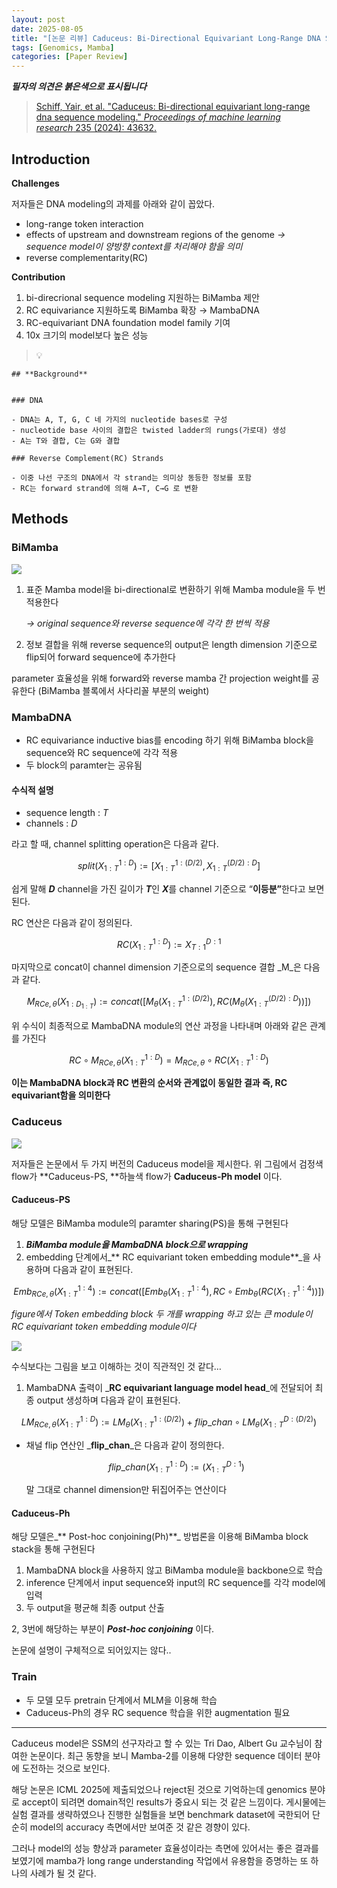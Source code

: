 ```yaml
---
layout: post
date: 2025-08-05
title: "[논문 리뷰] Caduceus: Bi-Directional Equivariant Long-Range DNA Sequence Modeling"
tags: [Genomics, Mamba]
categories: [Paper Review]
---
```


<span class="notion-red">_**필자의 의견은 붉은색으로 표시됩니다**_</span>


> [Schiff, Yair, et al. "Caduceus: Bi-directional equivariant long-range dna sequence modeling." ](https://pmc.ncbi.nlm.nih.gov/articles/PMC12189541/)[_Proceedings of machine learning research_](https://pmc.ncbi.nlm.nih.gov/articles/PMC12189541/)[ 235 (2024): 43632.](https://pmc.ncbi.nlm.nih.gov/articles/PMC12189541/)



## Introduction


**Challenges**


저자들은 DNA modeling의 과제를 아래와 같이 꼽았다.

- long-range token interaction
- effects of upstream and downstream regions of the genome 
_→ sequence model이 양방향 context를 처리해야 함을 의미_
- reverse complementarity(RC)

**Contribution**

1. bi-direcrional sequence modeling 지원하는 BiMamba 제안
1. RC equivariance 지원하도록 BiMamba 확장 → MambaDNA
1. RC-equivariant DNA foundation model family 기여
1. 10x 크기의 model보다 높은 성능

> 💡 


	## **Background**


	### DNA

	- DNA는 A, T, G, C 네 가지의 nucleotide bases로 구성
	- nucleotide base 사이의 결합은 twisted ladder의 rungs(가로대) 생성
	- A는 T와 결합, C는 G와 결합

	### Reverse Complement(RC) Strands

	- 이중 나선 구조의 DNA에서 각 strand는 의미상 동등한 정보를 포함
	- RC는 forward strand에 의해 A→T, C→G 로 변환


## Methods



### BiMamba


![](https://prod-files-secure.s3.us-west-2.amazonaws.com/542b861c-36a8-4051-84e5-8804b6728dba/2c247d59-7815-4980-99f0-8f0d21f445a7/image.png?X-Amz-Algorithm=AWS4-HMAC-SHA256&X-Amz-Content-Sha256=UNSIGNED-PAYLOAD&X-Amz-Credential=ASIAZI2LB466UFAC3WOH%2F20250909%2Fus-west-2%2Fs3%2Faws4_request&X-Amz-Date=20250909T140116Z&X-Amz-Expires=3600&X-Amz-Security-Token=IQoJb3JpZ2luX2VjEG4aCXVzLXdlc3QtMiJHMEUCIEHW%2BNLGN8MopgSxZ%2FM4ZqoQ2L743BVzalLNxA8jClFgAiEAqhzStkctIyOX1vIlfgQUGiopZj5w%2Fh%2BLA62e8A2oHcYqiAQI1%2F%2F%2F%2F%2F%2F%2F%2F%2F%2F%2FARAAGgw2Mzc0MjMxODM4MDUiDNsBgQiiPXZIhX2pYyrcA9RdRf4pyXgfNq4B%2FgB1x3rZUAKC4gQxZ0%2Ftakj2uGYPkyAFqh%2FDlyTshFYgxxEGIvMeQfTa5L7BeIcX482EyhW3ZbSY3bY1zw2DpyPACsc%2FS6X2TwYzemkARPIryP%2BUPMtYx%2BzxVUCfYnnBPNj7AFmdMhMEKhXQGs2zwXwsFIrG34L35PCGX5GItYkgVRwopd2RUpFWWIS6oh%2BfmIBppLnDCmtUnQiTOND7ZwzHwRdEQbA2mEhb2zF7zxvaJauujQOPB2WPNpRtAkWC2ojohmpn1mP6Px31%2FgxqFrLSxYsq6DSHgsXbTA8SqZj1v9Dvf87xQCReJ7Cjb2kIxrmx5iv0UDe%2F6t%2BhPTWgk23k52FifPaAQya7pS6VQlnHpCku43FXRwYj5Wo6sSGW3iXODg9lyrOgLFJvxD%2FXjGrtUznqL%2FTTmoR5qHDYX3vjov7XQNedNnS5nFqHloAUaadIdgu0R%2BG5v3xlxxdCKSJe%2FOlDvsg9lwEekrcBGeewk%2Baylh4Dd32cM5XCuiiSx8uP%2BbZ%2B4B6KC6bzBqEJBvykOQl2DxM3v%2Bi3aRq%2FJGtbr6eHwZDk0AFYH9stvSEvV5N1FneAHg%2FxuHO8lRh%2BAUQJe0x5l0K%2BmRQacaK4EqYBMLPYgMYGOqUB8cm1w8ohw1XXhKIy2oyKStqqJ7hR0TH1Q6u30E%2BC%2FnGS6e9XFD8O7zP5G57rrch%2FufcskZwtHG%2B8liZIgCERl%2FJr9wUnFVMQN2CHeokValNwkVYVLI2HY7cYULR2Vwq6YJaDlM8BohFl9mbQOPEKeYo7CmG8EDzSqYuLAHdE5AayRp689NEcg2X8s9NoIpFOkiteKAMi3FRTlDhd%2BFcPYxDEjh8H&X-Amz-Signature=2e0bc9ecff75cf77e493cf80406b45d55863076bb957092b25b6a513abf782ad&X-Amz-SignedHeaders=host&x-amz-checksum-mode=ENABLED&x-id=GetObject)

1. 표준 Mamba model을 bi-directional로 변환하기 위해 Mamba module을 두 번 적용한다

	_→ original sequence와 reverse sequence에 각각 한 번씩 적용_

1. 정보 결합을 위해 reverse sequence의 output은 length dimension 기준으로 flip되어 forward sequence에 추가한다

parameter 효율성을 위해 forward와 reverse mamba 간 projection weight를 공유한다 (BiMamba 블록에서 사다리꼴 부분의 weight)



### MambaDNA

- RC equivariance inductive bias를 encoding 하기 위해 BiMamba block을 sequence와 RC sequence에 각각 적용
- 두 block의 paramter는 공유됨


#### 수식적 설명

- sequence length : _T_
- channels : _D_

라고 할 때,  channel splitting operation은 다음과 같다.


$$
split(X^{1:D}_{1:T}):=[X^{1:(D/2)}_{1:T},X^{(D/2):D}_{1:T}]
$$


<span class="notion-red">쉽게 말해 </span><span class="notion-red">_**D**_</span><span class="notion-red"> channel을 가진 길이가 </span><span class="notion-red">_**T**_</span><span class="notion-red">인 </span><span class="notion-red">_**X**_</span><span class="notion-red">를 channel 기준으로 “</span><span class="notion-red">**이등분”**</span><span class="notion-red">한다고 보면 된다.</span>


RC 연산은 다음과 같이 정의된다.


$$
RC(X^{1:D}_{1:T}):=X^{D:1}_{T:1}
$$


마지막으로 concat이 channel dimension 기준으로의 sequence 결합 _M_은 다음과 같다.


$$
M_{RCe,\theta}(X_{1:D_{1:T}}):=concat([M_{\theta}(X^{1:(D/2)}_{1:T}),RC(M_{\theta}(X^{(D/2):D}_{1:T}))])
$$


위 수식이 최종적으로 MambaDNA module의 연산 과정을 나타내며 아래와 같은 관계를 가진다


$$
RC\circ M_{RCe,\theta}(X^{1:D}_{1:T}) = M_{RCe,\theta} \circ RC(X^{1:D}_{1:T})
$$


**이는 MambaDNA block과 RC 변환의 순서와 관계없이 동일한 결과 즉, RC equivariant함을 의미한다**



### Caduceus


![](https://prod-files-secure.s3.us-west-2.amazonaws.com/542b861c-36a8-4051-84e5-8804b6728dba/f94a60d7-8145-473b-aef9-7c68d3ec604a/image.png?X-Amz-Algorithm=AWS4-HMAC-SHA256&X-Amz-Content-Sha256=UNSIGNED-PAYLOAD&X-Amz-Credential=ASIAZI2LB466UFAC3WOH%2F20250909%2Fus-west-2%2Fs3%2Faws4_request&X-Amz-Date=20250909T140116Z&X-Amz-Expires=3600&X-Amz-Security-Token=IQoJb3JpZ2luX2VjEG4aCXVzLXdlc3QtMiJHMEUCIEHW%2BNLGN8MopgSxZ%2FM4ZqoQ2L743BVzalLNxA8jClFgAiEAqhzStkctIyOX1vIlfgQUGiopZj5w%2Fh%2BLA62e8A2oHcYqiAQI1%2F%2F%2F%2F%2F%2F%2F%2F%2F%2F%2FARAAGgw2Mzc0MjMxODM4MDUiDNsBgQiiPXZIhX2pYyrcA9RdRf4pyXgfNq4B%2FgB1x3rZUAKC4gQxZ0%2Ftakj2uGYPkyAFqh%2FDlyTshFYgxxEGIvMeQfTa5L7BeIcX482EyhW3ZbSY3bY1zw2DpyPACsc%2FS6X2TwYzemkARPIryP%2BUPMtYx%2BzxVUCfYnnBPNj7AFmdMhMEKhXQGs2zwXwsFIrG34L35PCGX5GItYkgVRwopd2RUpFWWIS6oh%2BfmIBppLnDCmtUnQiTOND7ZwzHwRdEQbA2mEhb2zF7zxvaJauujQOPB2WPNpRtAkWC2ojohmpn1mP6Px31%2FgxqFrLSxYsq6DSHgsXbTA8SqZj1v9Dvf87xQCReJ7Cjb2kIxrmx5iv0UDe%2F6t%2BhPTWgk23k52FifPaAQya7pS6VQlnHpCku43FXRwYj5Wo6sSGW3iXODg9lyrOgLFJvxD%2FXjGrtUznqL%2FTTmoR5qHDYX3vjov7XQNedNnS5nFqHloAUaadIdgu0R%2BG5v3xlxxdCKSJe%2FOlDvsg9lwEekrcBGeewk%2Baylh4Dd32cM5XCuiiSx8uP%2BbZ%2B4B6KC6bzBqEJBvykOQl2DxM3v%2Bi3aRq%2FJGtbr6eHwZDk0AFYH9stvSEvV5N1FneAHg%2FxuHO8lRh%2BAUQJe0x5l0K%2BmRQacaK4EqYBMLPYgMYGOqUB8cm1w8ohw1XXhKIy2oyKStqqJ7hR0TH1Q6u30E%2BC%2FnGS6e9XFD8O7zP5G57rrch%2FufcskZwtHG%2B8liZIgCERl%2FJr9wUnFVMQN2CHeokValNwkVYVLI2HY7cYULR2Vwq6YJaDlM8BohFl9mbQOPEKeYo7CmG8EDzSqYuLAHdE5AayRp689NEcg2X8s9NoIpFOkiteKAMi3FRTlDhd%2BFcPYxDEjh8H&X-Amz-Signature=817efc6e6a90ddd16c409009b2ba4e9b7ba7c747af342f52415fc7059e6cfe8b&X-Amz-SignedHeaders=host&x-amz-checksum-mode=ENABLED&x-id=GetObject)


저자들은 논문에서 두 가지 버전의 Caduceus model을 제시한다. 위 그림에서 검정색 flow가 **Caduceus-PS, **하늘색 flow가 **Caduceus-Ph model** 이다.



#### Caduceus-PS


해당 모델은 BiMamba module의 paramter sharing(PS)을 통해 구현된다

1. _**BiMamba module을 MambaDNA block으로 wrapping**_
1. embedding 단계에서_** RC equivariant token embedding module**_을 사용하며 다음과 같이 표현된다.

$$
Emb_{RCe,\theta}(X^{1:4}_{1:T}):=concat([Emb_{\theta}(X^{1:4}_{1:T}),RC \circ Emb_{\theta}(RC(X^{1:4}_{1:T}))])
$$


_figure에서 Token embedding block 두 개를 wrapping 하고 있는 큰 module이 RC equivariant token embedding module이다_


![](https://prod-files-secure.s3.us-west-2.amazonaws.com/542b861c-36a8-4051-84e5-8804b6728dba/b175e4da-71eb-4e91-8c23-a06dabe673c9/image.png?X-Amz-Algorithm=AWS4-HMAC-SHA256&X-Amz-Content-Sha256=UNSIGNED-PAYLOAD&X-Amz-Credential=ASIAZI2LB466UFAC3WOH%2F20250909%2Fus-west-2%2Fs3%2Faws4_request&X-Amz-Date=20250909T140117Z&X-Amz-Expires=3600&X-Amz-Security-Token=IQoJb3JpZ2luX2VjEG4aCXVzLXdlc3QtMiJHMEUCIEHW%2BNLGN8MopgSxZ%2FM4ZqoQ2L743BVzalLNxA8jClFgAiEAqhzStkctIyOX1vIlfgQUGiopZj5w%2Fh%2BLA62e8A2oHcYqiAQI1%2F%2F%2F%2F%2F%2F%2F%2F%2F%2F%2FARAAGgw2Mzc0MjMxODM4MDUiDNsBgQiiPXZIhX2pYyrcA9RdRf4pyXgfNq4B%2FgB1x3rZUAKC4gQxZ0%2Ftakj2uGYPkyAFqh%2FDlyTshFYgxxEGIvMeQfTa5L7BeIcX482EyhW3ZbSY3bY1zw2DpyPACsc%2FS6X2TwYzemkARPIryP%2BUPMtYx%2BzxVUCfYnnBPNj7AFmdMhMEKhXQGs2zwXwsFIrG34L35PCGX5GItYkgVRwopd2RUpFWWIS6oh%2BfmIBppLnDCmtUnQiTOND7ZwzHwRdEQbA2mEhb2zF7zxvaJauujQOPB2WPNpRtAkWC2ojohmpn1mP6Px31%2FgxqFrLSxYsq6DSHgsXbTA8SqZj1v9Dvf87xQCReJ7Cjb2kIxrmx5iv0UDe%2F6t%2BhPTWgk23k52FifPaAQya7pS6VQlnHpCku43FXRwYj5Wo6sSGW3iXODg9lyrOgLFJvxD%2FXjGrtUznqL%2FTTmoR5qHDYX3vjov7XQNedNnS5nFqHloAUaadIdgu0R%2BG5v3xlxxdCKSJe%2FOlDvsg9lwEekrcBGeewk%2Baylh4Dd32cM5XCuiiSx8uP%2BbZ%2B4B6KC6bzBqEJBvykOQl2DxM3v%2Bi3aRq%2FJGtbr6eHwZDk0AFYH9stvSEvV5N1FneAHg%2FxuHO8lRh%2BAUQJe0x5l0K%2BmRQacaK4EqYBMLPYgMYGOqUB8cm1w8ohw1XXhKIy2oyKStqqJ7hR0TH1Q6u30E%2BC%2FnGS6e9XFD8O7zP5G57rrch%2FufcskZwtHG%2B8liZIgCERl%2FJr9wUnFVMQN2CHeokValNwkVYVLI2HY7cYULR2Vwq6YJaDlM8BohFl9mbQOPEKeYo7CmG8EDzSqYuLAHdE5AayRp689NEcg2X8s9NoIpFOkiteKAMi3FRTlDhd%2BFcPYxDEjh8H&X-Amz-Signature=cc922d4d2d8adbd9b6394d0000cd5afe06d7c40579d8beebb287eabe61cff74f&X-Amz-SignedHeaders=host&x-amz-checksum-mode=ENABLED&x-id=GetObject)


<span class="notion-red">수식보다는 그림을 보고 이해하는 것이 직관적인 것 같다…</span>

1. MambaDNA 출력이 _**RC equivariant language model head**_에 전달되어 최종 output 생성하며 다음과 같이 표현된다.

$$
LM_{RCe,\theta}(X^{1:D}_{1:T}):= LM_{\theta}(X^{1:(D/2)}_{1:T})+flip\_chan\circ LM_{\theta}(X^{D:(D/2)}_{1:T})
$$

- 채널 flip 연산인 _**flip\_chan**_은 다음과 같이 정의한다.

	$$
	flip\_chan(X^{1:D}_{1:T}):=(X^{D:1}_{1:T})
	$$


	말 그대로 channel dimension만 뒤집어주는 연산이다



#### Caduceus-Ph


해당 모델은_** Post-hoc conjoining(Ph)**_ 방법론을 이용해 BiMamba block stack을 통해 구현된다

1. MambaDNA block을 사용하지 않고 BiMamba module을 backbone으로 학습
1. inference 단계에서 input sequence와 input의 RC sequence를 각각 model에 입력
1. 두 output을 평균해 최종 output 산출

2, 3번에 해당하는 부분이 _**Post-hoc conjoining**_ 이다.


<span class="notion-red">논문에 설명이 구체적으로 되어있지는 않다..</span>



### Train

- 두 모델 모두 pretrain 단계에서 MLM을 이용해 학습
- Caduceus-Ph의 경우 RC sequence 학습을 위한 augmentation 필요

---


<span class="notion-red">Caduceus model은 SSM의 선구자라고 할 수 있는 Tri Dao, Albert Gu 교수님이 참여한 논문이다. 최근 동향을 보니 Mamba-2를 이용해 다양한 sequence 데이터 분야에 도전하는 것으로 보인다.</span>


<span class="notion-red">해당 논문은 ICML 2025에 제출되었으나 reject된 것으로 기억하는데 genomics 분야로 accept이 되려면 domain적인 results가 중요시 되는 것 같은 느낌이다. 게시물에는 실험 결과를 생략하였으나 진행한 실험들을 보면 benchmark dataset에 국한되어 단순히 model의 accuracy 측면에서만 보여준 것 같은 경향이 있다.</span>


<span class="notion-red">그러나 model의 성능 향상과 parameter 효율성이라는 측면에 있어서는 좋은 결과를 보였기에 mamba가 long range understanding 작업에서 유용함을 증명하는 또 하나의 사례가 될 것 같다.</span>


